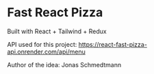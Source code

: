 # Fast React Pizza

Built with React + Tailwind + Redux

API used for this project: https://react-fast-pizza-api.onrender.com/api/menu

Author of the idea: Jonas Schmedtmann
